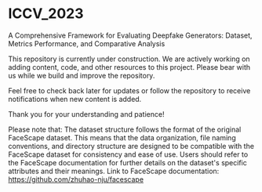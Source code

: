# ICCV_2023
A Comprehensive Framework for Evaluating Deepfake Generators:
Dataset, Metrics Performance, and Comparative Analysis

This repository is currently under construction. We are actively working on adding content, code, and other resources to this project. Please bear with us while we build and improve the repository.

Feel free to check back later for updates or follow the repository to receive notifications when new content is added.

Thank you for your understanding and patience!


Please note that: The dataset structure follows the format of the original FaceScape dataset. This means that the data organization, file naming conventions, and directory structure are designed to be compatible with the FaceScape dataset for consistency and ease of use. Users should refer to the FaceScape documentation for further details on the dataset's specific attributes and their meanings. Link to FaceScape documentation: https://github.com/zhuhao-nju/facescape

